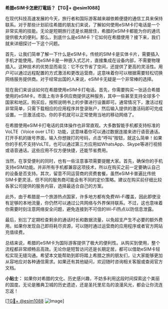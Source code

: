**希腊eSIM卡怎麽打電話？【TG💪+ @esim1088】**

在现代科技高速发展的今天，旅行者和国际游客越来越依赖便捷的通信工具来保持联系。对于那些计划前往希腊的朋友们来说，了解如何使用eSIM卡打电话是一个非常实用的技能。无论是短期旅行还是长期居住，希腊的eSIM卡都能为你的通讯提供极大的便利。那么，到底什么是eSIM卡？它如何在希腊使用？接下来，我们就来详细探讨一下这个问题。

首先，让我们简单了解一下什么是eSIM卡。传统的SIM卡是实体卡片，需要插入手机才能使用。而eSIM卡是一种嵌入式芯片，直接集成在设备内部，不需要物理插入。这种技术的优势显而易见：它不仅节省了空间，还提供了更高的灵活性。用户可以通过远程配置的方式激活和更改运营商，这意味着你可以根据需要轻松切换网络服务提供商。对于经常出国的人来说，eSIM卡无疑是一个非常棒的选择。

现在我们来谈谈如何在希腊使用eSIM卡打电话。首先，你需要购买一张适合希腊使用的eSIM卡。市面上有许多供应商提供这种服务，其中一些甚至支持全球多个国家和地区。购买后，按照说明书上的步骤进行设置即可。通常情况下，激活过程非常简单，只需下载相应的应用程序并登录账户，然后输入提供的激活码即可完成设置。一旦激活成功，你的手机就可以正常使用当地的移动网络了。

在希腊使用eSIM卡打电话的具体操作也非常直观。大多数智能手机都支持标准的VoLTE（Voice over LTE）功能，这意味着你可以通过数据连接来进行语音通话。打开手机的拨号界面，输入你想拨打的号码，点击“呼叫”按钮，就这么简单！如果你的手机不支持VoLTE，也可以通过第三方应用如WhatsApp、Skype等进行视频或语音通话。这些应用不仅方便快捷，还能节省费用。

当然，在享受便利的同时，也有一些注意事项需要提醒大家。首先，确保你的手机支持eSIM功能。并非所有手机都兼容这项技术，所以在购买之前一定要确认自己的设备是否支持。其次，留意不同运营商的资费套餐。虽然eSIM卡普遍比传统SIM卡更灵活，但不同的服务商可能会有不同的定价策略。建议在购买前仔细比较各家公司提供的服务内容，选择最适合自己的方案。

此外，由于希腊是一个旅游热点国家，许多地方都有免费Wi-Fi覆盖，因此即使没有足够的本地流量，你仍然可以通过公共网络与外界保持联系。不过，这也意味着你需要时刻注意网络安全问题，避免连接到不可信的Wi-Fi热点以防信息泄露。

最后，别忘了定期检查剩余的通话时长和数据流量，以免超支产生不必要的额外费用。如果你发现自己即将耗尽资源，可以随时通过运营商的应用程序或者官方网站充值续费。

总结来说，希腊的eSIM卡为国际游客提供了极大的便利性。从购买到使用，整个流程都非常顺畅且高效。无论你是短暂访问还是长期定居，都可以借助eSIM卡轻松实现无缝沟通。希望本文能帮助到即将踏上希腊之旅的朋友们，让大家能够更加从容地应对各种通信需求。如果还有其他疑问，欢迎随时咨询相关客服或查阅官方文档。

**小贴士：** 如果你对希腊的文化、历史感兴趣，不妨多利用这段时间探索这个美丽的国度。无论是雅典卫城的历史遗迹，还是圣托里尼岛的浪漫风光，都会让你流连忘返！

[[TG💪+ @esim1088](https://t.me/s/esim1088) ![Image](https://i.postimg.cc/4NQfJmqS/Snipaste-2025-05-13-00-14-12.png)]